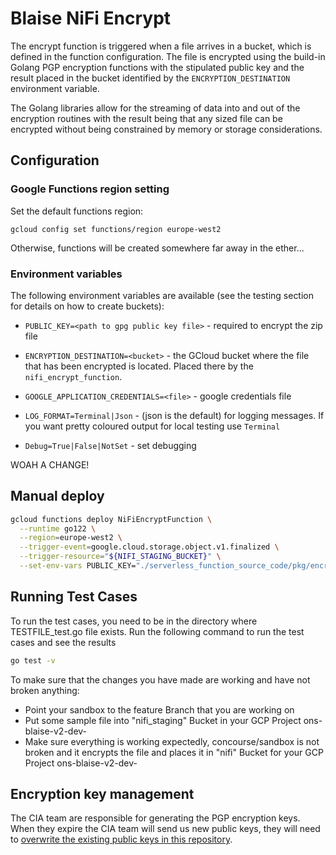 
# Blaise NiFi Encrypt

The encrypt function is triggered when a file arrives in a bucket, which is defined in the function configuration.
The file is encrypted using the build-in Golang PGP encryption functions with the stipulated public key and the
result placed in the bucket identified by the `ENCRYPTION_DESTINATION` environment variable.

The Golang libraries allow for the streaming of data into and out of the encryption routines with the result being
that any sized file can be encrypted without being constrained by memory
or storage considerations.

## Configuration

### Google Functions region setting

Set the default functions region:

`gcloud config set functions/region europe-west2`

Otherwise, functions will be created somewhere far away in the ether...

### Environment variables

The following environment variables are available (see the testing section for details on how to create buckets):

* `PUBLIC_KEY=<path to gpg public key file>` - required to encrypt the zip file

* `ENCRYPTION_DESTINATION=<bucket>` - the GCloud bucket where the file that has been encrypted is located.
Placed there by the `nifi_encrypt_function`.

* `GOOGLE_APPLICATION_CREDENTIALS=<file>` - google credentials file

* `LOG_FORMAT=Terminal|Json` - (json is the default) for logging messages.
If you want pretty coloured output for local testing use `Terminal`

* `Debug=True|False|NotSet` - set debugging

WOAH A CHANGE!

## Manual deploy

```sh
gcloud functions deploy NiFiEncryptFunction \
  --runtime go122 \
  --region=europe-west2 \
  --trigger-event=google.cloud.storage.object.v1.finalized \
  --trigger-resource="${NIFI_STAGING_BUCKET}" \
  --set-env-vars PUBLIC_KEY="./serverless_function_source_code/pkg/encryption/keys/${ENV}-key.gpg,ENCRYPTION_DESTINATION=${NIFI_BUCKET}"
```

## Running Test Cases

To run the test cases, you need to be in the directory where TESTFILE_test.go file exists.
Run the following command to run the test cases and see the results
```sh
go test -v
```
To make sure that the changes you have made are working and have not broken anything:

* Point your sandbox to the feature Branch that you are working on
* Put some sample file into "nifi_staging" Bucket in your GCP Project ons-blaise-v2-dev-<sandbox-suffix>
* Make sure everything is working expectedly, concourse/sandbox is not broken and it encrypts the file and places it in "nifi" Bucket for your GCP Project ons-blaise-v2-dev-<sandbox-suffix>

## Encryption key management

The CIA team are responsible for generating the PGP encryption keys. When they expire the CIA team will send us new public keys, they will need to [overwrite the existing public keys in this repository](https://github.com/ONSdigital/blaise-nifi-encrypt/tree/main/pkg/encryption/keys).
